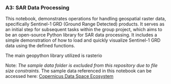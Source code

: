 ### A3: SAR Data Processing  
This notebook, demonstrates operations for handling geospatial raster data, specifically Sentinel-1 GRD (Ground Range Detected) products. It serves as an initial step for subsequent tasks within the group project, which aims to be an open-source Python library for SAR data processing. It includes a simple demonstration of how to load and quickly visualize Sentinel-1 GRD data using the defined functions. 

The main geopython library utilized is rasterio

Note: *The sample data folder is excluded from this repository due to file size constraints.* The sample data referenced in this notebook can be accessed here: [Copernicus Data Space Ecosystem](https://browser.stac.dataspace.copernicus.eu/collections/sentinel-1-grd/items/S1C_IW_GRDH_1SDV_20250527T181900_20250527T181925_002520_0053F6_70DB_COG?.language=en&.asset=asset-product)



